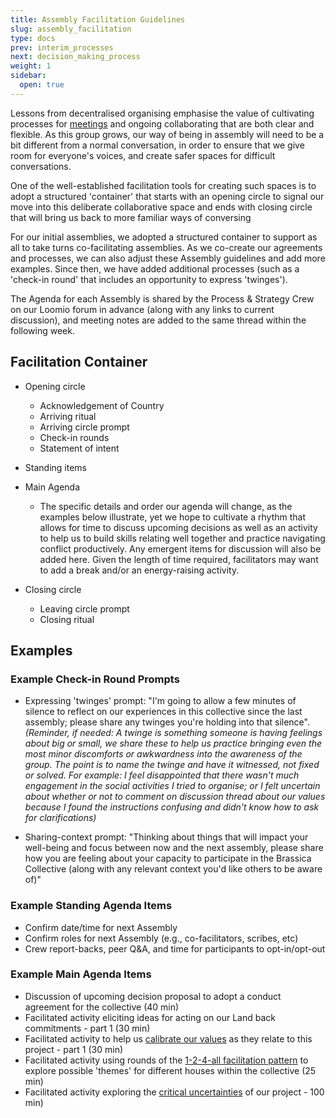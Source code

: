 ```yaml
---
title: Assembly Facilitation Guidelines
slug: assembly_facilitation
type: docs
prev: interim_processes
next: decision_making_process
weight: 1
sidebar:
  open: true
---
```


Lessons from decentralised organising emphasise the value of cultivating processes for [meetings](https://commonslibrary.org/better-activist-meetings/) and ongoing collaborating that are both clear and flexible. As this group grows, our way of being in assembly will need to be a bit different from a normal conversation, in order to ensure that we give room for everyone's voices, and create safer spaces for difficult conversations. 

One of the well-established facilitation tools for creating such spaces is to adopt a structured 'container' that starts with an opening circle to signal our move into this deliberate collaborative space and ends with closing circle that will bring us back to more familiar ways of conversing

For our initial assemblies, we adopted a structured container to support as all to take turns co-facilitating assemblies. As we co-create our agreements and processes, we can also adjust these Assembly guidelines and add more examples. Since then, we have added additional processes (such as a 'check-in round' that includes an opportunity to express 'twinges').

The Agenda for each Assembly is shared by the Process & Strategy Crew on our Loomio forum in advance (along with any links to current discussion), and meeting notes are added to the same thread within the following week. 

## Facilitation Container

* Opening circle 
	* Acknowledgement of Country  
	* Arriving ritual
	* Arriving circle prompt
	* Check-in rounds
	* Statement of intent

* Standing items

* Main Agenda  
	* The specific details and order our agenda will change, as the examples below illustrate, yet we hope to cultivate a rhythm that allows for time to discuss upcoming decisions as well as an activity to help us to build skills relating well together and practice navigating conflict productively. Any emergent items for discussion will also be added here. Given the length of time required, facilitators may want to add a break and/or an energy-raising activity.

* Closing circle
	* Leaving circle prompt
	* Closing ritual

## Examples 

### Example Check-in Round Prompts
 * Expressing 'twinges' prompt: "I'm going to allow a few minutes of silence to reflect on our experiences in this collective since the last assembly; please share any twinges you're holding into that silence". *(Reminder, if needed:  A twinge is something someone is having feelings about big or small, we share these to help us  practice bringing even the most minor discomforts or awkwardness into the awareness of the group. The point is to name the twinge and have it witnessed, not fixed or solved. For example:  I feel disappointed that there wasn't much engagement in the social activities I tried to organise; or I felt uncertain about whether or not to comment on discussion thread about our values because I found the instructions confusing and didn't know how to ask for clarifications)*

 * Sharing-context prompt: "Thinking about things that will impact your well-being and focus between now and the next assembly, please share how you are feeling about your capacity to participate in the Brassica Collective (along with any relevant context you'd like others to be aware of)"

### Example Standing Agenda Items
 * Confirm date/time for next Assembly   
 * Confirm roles for next Assembly (e.g., co-facilitators, scribes, etc)
 * Crew report-backs, peer Q&A, and time for participants to opt-in/opt-out

### Example Main Agenda Items
 * Discussion of upcoming decision proposal to adopt a conduct agreement for the collective (40 min)
 * Facilitated activity eliciting ideas for acting on our Land back commitments - part 1 (30 min) 
 * Facilitated activity to help us [calibrate our values](https://hackmd.io/@Teq/values-calibration) as they relate to this project - part 1 (30 min)
 * Facilitated activity using rounds of the [1-2-4-all facilitation pattern](https://www.liberatingstructures.com/1-1-2-4-all/) to explore possible 'themes' for different houses within the collective (25 min)
  * Facilitated activity exploring the [critical uncertainties](https://www.liberatingstructures.com/30-critical-uncertainties/) of our project - 100 min)
